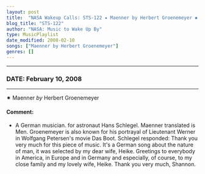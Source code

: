 ```yaml
---
layout: post
title:  "NASA Wakeup Calls: STS-122 ✷ Maenner by Herbert Groenemeyer ✺ February 10, 2008"
blog_title: "STS-122"
author: "NASA: Music to Wake Up By"
type: MusicPlaylist
date_modified: 2008-02-10
songs: ["Maenner by Herbert Groenemeyer"]
genres: []
---
```


----
### DATE: February 10, 2008
----
✷ Maenner *by* Herbert Groenemeyer  

#### Comment:
* A German musician. for astronaut  Hans Schlegel. Maenner translated is Men. Groenemeyer is also known for his portrayal of Lieutenant Werner in Wolfgang Petersen's movie Das Boot. Schlegel responded: Thank you very much for this piece of music. It's a German song about the nature of man, it was selected by my dear wife, Heike. Greetings to everybody in America, in Europe and in Germany and especially, of course, to my close family and my lovely wife, Heike. Thank you very much, Shannon.



<br/>
<center>
	<a target="_blank"
	   href="https://twitter.com/intent/tweet?hashtags=Space,NASA,Playlist,NASAWakeupCalls,SpaceProgram&text=🚀 {{ page.author}}, {{ page.title }}. {{ site.url }}{{ page.url }}&via=nasawakeupcalls"><i class="fab fa-twitter" title="Tweet this page" alt="Tweet this page" style="font-size: 1.3em;"></i></a>
	&nbsp; 	<i class="fas fa-user-astronaut" style="font-size: 1.5em;"></i> &nbsp;
    <a id="custom_amazon_link"
       type="amzn" search="#"
       category="popular music">
    <i class="fab fa-amazon" style="font-size: 1.3em;"></i></a>
</center>

<!-- Randomly resolve an individual entry from a song array -->
<script src="/assets/javascript/seedrandom.min.js"></script>
<script>
  var wake_me_up = ["Maenner by Herbert Groenemeyer"];
  var prng = new Math.seedrandom();
  function randomSong() {
    song = wake_me_up[Math.floor(Math.random() * wake_me_up.length)];
    var amazon_link = document.getElementById("custom_amazon_link");
    amazon_link.setAttribute("search", song);
  }
  window.onload = randomSong();
</script>
